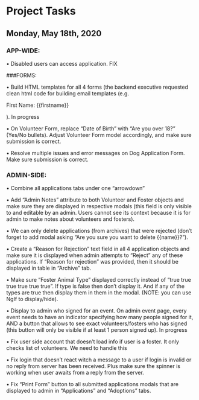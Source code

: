 
#  Project Tasks 					
## Monday, May 18th, 2020

### APP-WIDE:
•	Disabled users can access application. FIX

###FORMS:

•	Build HTML templates for all 4 forms (the backend executive requested clean html code for building email templates (e.g. <p> First Name: {{firstname}} </p>). In progress

•	On Volunteer Form, replace “Date of Birth” with “Are you over 18?” (Yes/No bullets). Adjust Volunteer Form model accordingly, and make sure submission is correct. 

•	Resolve multiple issues and error messages on Dog Application Form. Make sure submission is correct.

### ADMIN-SIDE:

•	Combine all applications tabs under one “arrowdown”

•	Add “Admin Notes” attribute to both Volunteer and Foster objects and make sure they are displayed in respective modals (this field is only visible to and editable by an admin. Users cannot see its context because it is for admin to make notes about volunteers and fosters).

•	We can only delete applications (from archives) that were rejected (don’t forget to add modal asking “Are you sure you want to delete {{name}}?”).

•	Create a “Reason for Rejection” text field in all 4 application objects and make sure it is displayed when admin attempts to “Reject” any of these applications. If “Reason for rejection” was provided, then it should be displayed in table in “Archive” tab.

•	Make sure “Foster Animal Type” displayed correctly instead of “true true true true true true”. If type is false then don’t display it. And if any of the types are true then display them in them in the modal. (NOTE: you can use NgIf to display/hide).

•	Display to admin who signed for an event. On admin event page, every event needs to have an indicator specifying how many people signed for it, AND a button that allows to see exact volunteers/fosters who has signed (this button will only be visible if at least 1 person signed up). In progress

•	Fix user side account that doesn’t load info if user is a foster. It only checks list of volunteers. We need to handle this

•	Fix login that doesn’t react witch a message to a user if login is invalid or no reply from server has been received. Plus make sure the spinner is working when user awaits from a reply from the server.

•	Fix “Print Form” button to all submitted applications modals that are displayed to admin in “Applications” and “Adoptions” tabs.
